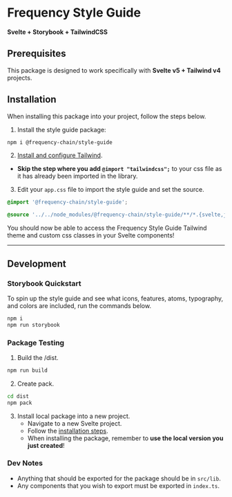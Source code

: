 # Frequency Style Guide

**Svelte + Storybook + TailwindCSS**

## Prerequisites

This package is designed to work specifically with **Svelte v5 + Tailwind v4** projects.

## Installation

When installing this package into your project, follow the steps below.

1. Install the style guide package:

```zsh
npm i @frequency-chain/style-guide
```

2. [Install and configure Tailwind](https://tailwindcss.com/docs/guides/sveltekit).

- **Skip the step where you add `@import "tailwindcss";`** to your css file as it has already been imported in the
  library.

3. Edit your `app.css` file to import the style guide and set the source.

```css
@import '@frequency-chain/style-guide';

@source '../../node_modules/@frequency-chain/style-guide/**/*.{svelte,js,ts}';
```

You should now be able to access the Frequency Style Guide Tailwind theme and custom css classes in your Svelte
components!

---

## Development

### Storybook Quickstart

To spin up the style guide and see what icons, features, atoms, typography, and colors are included, run the commands
below.

```zsh
npm i
npm run storybook
```

### Package Testing

1. Build the /dist.

```zsh
npm run build
```

2. Create pack.

```zsh
cd dist
npm pack
```

3. Install local package into a new project.
   - Navigate to a new Svelte project.
   - Follow the [installation steps](#installation).
   - When installing the package, remember to **use the local version you just created**!

### Dev Notes

- Anything that should be exported for the package should be in `src/lib`.
- Any components that you wish to export must be exported in `index.ts`.
